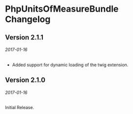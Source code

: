# PhpUnitsOfMeasureBundle Changelog
## Version 2.1.1 
###### 2017-01-16 

- Added support for dynamic loading of the twig extension.

## Version 2.1.0 
###### 2017-01-16 

Initial Release.
